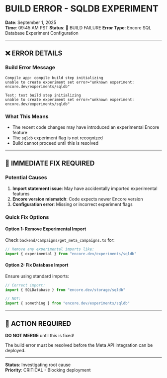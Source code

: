 # BUILD ERROR - SQLDB EXPERIMENT
**Date**: September 1, 2025  
**Time**: 09:45 AM PST
**Status**: 🚨 BUILD FAILURE
**Error Type**: Encore SQL Database Experiment Configuration

---

## ❌ ERROR DETAILS

### Build Error Message
```
Compile app: compile build step initializing
unable to create experiment set error="unknown experiment: encore.dev/experiments/sqldb"

Test: test build step initializing  
unable to create experiment set error="unknown experiment: encore.dev/experiments/sqldb"
```

### What This Means
- The recent code changes may have introduced an experimental Encore feature
- The `sqldb` experiment flag is not recognized
- Build cannot proceed until this is resolved

---

## 🔧 IMMEDIATE FIX REQUIRED

### Potential Causes
1. **Import statement issue**: May have accidentally imported experimental features
2. **Encore version mismatch**: Code expects newer Encore version
3. **Configuration error**: Missing or incorrect experiment flags

### Quick Fix Options

#### Option 1: Remove Experimental Import
Check `backend/campaigns/get_meta_campaigns.ts` for:
```typescript
// Remove any experimental imports like:
import { experimental } from "encore.dev/experiments/sqldb"
```

#### Option 2: Fix Database Import
Ensure using standard imports:
```typescript
// Correct import:
import { SQLDatabase } from "encore.dev/storage/sqldb"

// NOT:
import { something } from "encore.dev/experiments/sqldb"
```

---

## 🚨 ACTION REQUIRED

**DO NOT MERGE** until this is fixed!

The build error must be resolved before the Meta API integration can be deployed.

---

**Status**: Investigating root cause  
**Priority**: CRITICAL - Blocking deployment